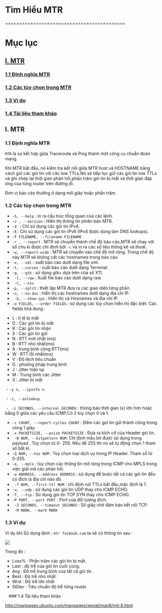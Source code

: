 # Tìm Hiểu MTR
===========================================
# Mục lục
## [I. MTR](#mtr)
### [1.1 Định nghĩa MTR](#11)
### [1.2 Các tùy chọn trong MTR](#12)
### [1.3 Ví dụ ](#13)
### [1.4 Tài liệu tham khảo](#14)
<a name=mtr></a>
## I. MTR

<a name=11></a>
### 1.1 Định nghĩa MTR
 `MTR` là sự kết hợp giữa Traceroute và Ping thành một công cụ chuẩn đoán mạng.

 Khi MTR bắt đầu, nó kiểm tra kết nối giữa MTR host và HOSTNAME bằng cách gửi các gói tin với các low TTLs.Nó sẽ tiếp tục gửi các gói tin low TTLs và ghi chép lại thời gian phản hồi,phần trăm gói tin bị mất và thời gian đáp ứng của từng router trên đường đi.

 Đơn vị báo cáo thường ở dạng mili giây hoặc phần trăm.

<a name=12></a>
### 1.2 Các tùy chọn trong MTR
  - `-h, --help` : In ra cấu trúc tổng quan của các lệnh.
  - `-v , --version` : Hiển thị thông tin phiên bản MTR.
  - `-4 ` : Chỉ sử dụng các gói tin IPv4.
  - `-6` : Chỉ sử dụng các gói tin IPv6 (IPv4 được dùng làm DNS lookups).
  - `-F FILENAME, --filename FILENAME`
  - `-r , --report` : MTR sẽ chuyển thành chế độ báo cáo,MTR sẽ chạy với số chu kì được chỉ định bởi `-c` và in ra các số liệu thống kê và thoát.
  - `-w, --report-wide` : MTR sẽ chuyển vào chế độ mở rộng. Trong chế độ này MTR sẽ không cắt các hostnames trong báo cáo.
  - `-x, --xml` : xuất báo cáo dưới dạng file xml.
  - `-t, --curses` : xuất báo cáo dưới dạng Terminal.
  - `-g, --gtk` : sử dụng gtk+ dựa trên cửa sổ X11.
  - ` -l, --raw` : Xuất file báo cáo dưới dạng raw.
  - ` -C, --csv`
  - `-p, --split` : thiết lập MTR đưa ra các giao diện từng phần.
  - `-n, --no-dns` : hiển thị các hostnames dưới dạng địa chỉ IP.
  - ` -b, --show-ips` : Hiển thị cả Hosnames và địa chỉ IP.
  - `-o FIELDS, --order FIELDS` : sử dụng các tùy chọn hiển thị đặc biệt. Các fields khả dụng :
  <ul>
  <li>L : tỉ lệ bị mất</li>
  <li>D : Các gói tin bị mất</li>
  <li>R : Các gói tin nhận</li>
  <li>S : Các gói tin gửi</li>
  <li>N : RTT mới nhất (ms)</li>
  <li>B : RTT nhỏ nhất(ms)</li>
  <li>A : trung bình cộng RTT(ms)</li>
  <li>W : RTT lỗi nhất(ms)</li>
  <li>V : Độ lệch tiêu chuẩn</li>
  <li>G : phương pháp trung bình</li>
  <li>J : Jitter hiện tại</li>
  <li>M : Trung bình các Jitter</li>
  <li>X : Jitter bị mất</li>
  </ul>
  
  - `-y n, --ipinfo n`.
  
  - `-z, --aslookup`.
  
  - ` -i SECONDS, --interval SECONDS` : thông báo thời gian (s) lớn hơn hoặc bằng 0  giữa các yêu cầu ICMP.Có 2 tùy chọn 0 và 1.
  - `-c COUNT, --report-cycles COUNT` :  Đếm các gói tin gửi thành công trong vòng 1 giây.
  - `-s PACKETSIZE, --psize PACKETSIZE` : Đưa ra kích cỡ của Header gói tin.
  - ` -B NUM, --bitpattern NUM`: Chỉ định mẫu bit được sử dụng trong payload . Tùy chọn từ 0- 255. Nếu để 255 thì nó sẽ tự động chọn 1 tham số bất kì.
  - `-Q NUM, --tos NUM` : Tùy chọn loại dịch vụ trong IP Header. Tham số từ 0-255.
  - `-e, --mpls` : tùy chọn các thông tin mở rộng trong ICMP cho MPLS trong việc giải mã các phản hồi.
  - `-a ADDRESS, --address ADDRESS` : sử dụng để buộc tất cả các gói tin đều có đích là địa chỉ nào đó.
  - ` -f NUM, --first-ttl NUM` : chỉ định nơi TTLs bắt đầu,mặc định là 1.
  - `-u, --udp` : sử dụng các gói tin UDP thay cho ICMP ECHO.
  - `-T, --tcp` : Sử dụng gói tin TCP SYN thay cho ICMP ECHO.
  - `-P PORT, --port PORT` : Port của đối tượng đích.
  - ` -Z SECONDS, --timeout SECONDS` : Số giây chờ đảm bảo kết nối TCP.
  - ` -M MARK, --mark MARK`

<a name=13></a>
### 1.3 Ví dụ

  Ví dụ khi Sử dụng lệnh : `mtr facbook.com` ta sẽ có thông tin sau :

  <img src=http://i.imgur.com/aGflzGM.png>

  Trong đó :
  - Loss% : Phần trăm các gói tin bị mất.
  - Last : độ trễ của gói tin cuối cùng.
  - Avg : Độ trễ  trung bình của tất cả gói tin .
  - Best : Độ trễ nhỏ nhất.
  - Wrst : Độ trễ lớn nhất
  - StDev : Tiêu chuẩn độ trễ  từng router.
  
  <a name=14></a>
  ### 1.4 Tài liệu tham khảo 
  
  http://manpages.ubuntu.com/manpages/xenial/man8/mtr.8.html 
